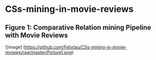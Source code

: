 # CSs-mining-in-movie-reviews
## Figure 1: Comparative Relation mining Pipeline with Movie Reviews
![image]
(https://github.com/Felixtau/CSs-mining-in-movie-reviews/raw/master/Picture1.png)
